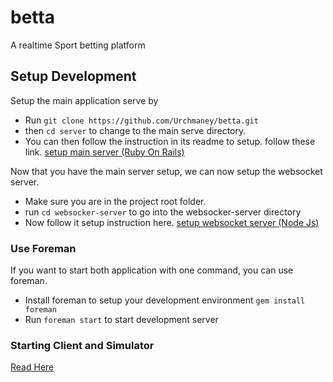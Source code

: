 # betta
A realtime Sport betting platform 


## Setup Development
Setup the main application serve by
- Run `git clone https://github.com/Urchmaney/betta.git`
- then `cd server` to change to the main serve directory.
- You can then follow the instruction in its readme to setup. follow these link. [setup main server (Ruby On Rails)](./server/README.md)

Now that you have the main server setup, we can now setup the websocket server.
- Make sure you are in the project root folder.
- run `cd websocker-server` to go into the websocker-server directory
- Now follow it setup instruction here. [setup websocket server (Node Js)](./websocker-server/README.md)


### Use Foreman
If you want to start both application with one command, you can use foreman.
- Install foreman to setup your development environment `gem install foreman`
- Run `foreman start` to start development server

### Starting Client and Simulator 
[Read Here](/websocker-server/README.md#starting-client-and-simulator)